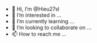 - 👋 Hi, I’m @Hieu27sl
- 👀 I’m interested in ...
- 🌱 I’m currently learning ...
- 💞️ I’m looking to collaborate on ...
- 📫 How to reach me ...

<!---
Hieu27sl/Hieu27sl is a ✨ special ✨ repository because its `README.md` (this file) appears on your GitHub profile.
You can click the Preview link to take a look at your changes.
--->
